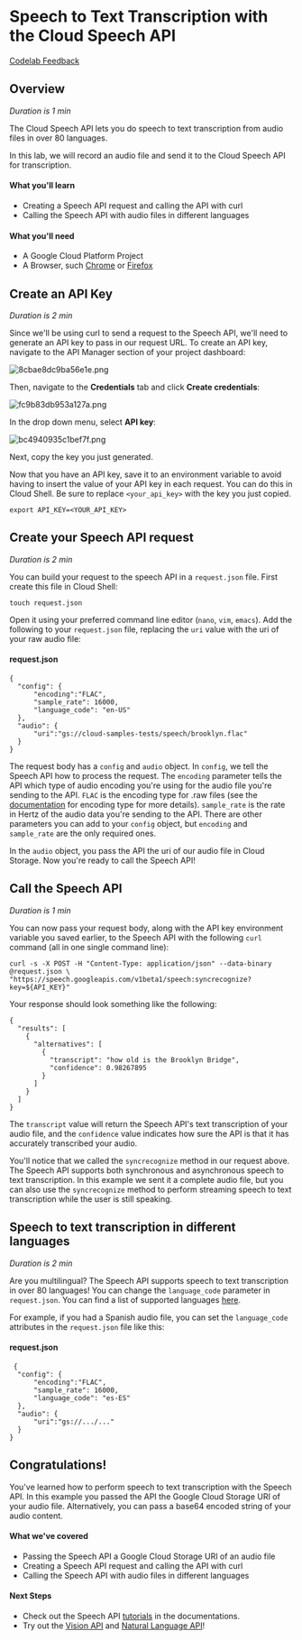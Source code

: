 # Speech to Text Transcription with the Cloud Speech API

[Codelab Feedback](https://github.com/googlecodelabs/feedback/issues/new?title=[cloud-speech-intro]:&labels[]=content-platform&labels[]=cloud)


## Overview

*Duration is 1 min*


The Cloud Speech API lets you do speech to text transcription from audio files in over 80 languages.

In this lab, we will record an audio file and send it to the Cloud Speech API for transcription.

#### What you'll learn

* Creating a Speech API request and calling the API with curl
* Calling the Speech API with audio files in different languages

#### What you'll need

* A Google Cloud Platform Project
* A Browser, such  [Chrome](https://www.google.com/chrome/browser/desktop/) or  [Firefox](https://www.mozilla.org/firefox/)


## Create an API Key

*Duration is 2 min*


Since we'll be using curl to send a request to the Speech API, we'll need to generate an API key to pass in our request URL. To create an API key, navigate to the API Manager section of your project dashboard:

![8cbae8dc9ba56e1e.png](img/8cbae8dc9ba56e1e.png)

Then, navigate to the __Credentials__ tab and click __Create credentials__:

![fc9b83db953a127a.png](img/fc9b83db953a127a.png)

In the drop down menu, select __API key__:

![bc4940935c1bef7f.png](img/bc4940935c1bef7f.png)

Next, copy the key you just generated.

Now that you have an API key, save it to an environment variable to avoid having to insert the value of your API key in each request. You can do this in Cloud Shell. Be sure to replace `<your_api_key>` with the key you just copied.

```
export API_KEY=<YOUR_API_KEY>
```


## Create your Speech API request

*Duration is 2 min*


You can build your request to the speech API in a `request.json` file. First create this file in Cloud Shell:

```
touch request.json
```

Open it using your preferred command line editor (`nano`, `vim`, `emacs`). Add the following to your `request.json` file, replacing the `uri` value with the uri of your raw audio file:

#### __request.json__

```
{
  "config": {
      "encoding":"FLAC",
      "sample_rate": 16000,
      "language_code": "en-US"
  },
  "audio": {
      "uri":"gs://cloud-samples-tests/speech/brooklyn.flac"
  }
}
```

The request body has a `config` and `audio` object. In `config`, we tell the Speech API how to process the request. The `encoding` parameter tells the API which type of audio encoding you're using for the audio file you're sending to the API. `FLAC` is the encoding type for .raw files (see the  [documentation](https://cloud.google.com/speech/reference/rest/v1/speech/recognize#audioencoding) for encoding type for more details). `sample_rate` is the rate in Hertz of the audio data you're sending to the API. There are other parameters you can add to your `config` object, but `encoding` and `sample_rate` are the only required ones.

In the `audio` object, you pass the API the uri of our audio file in Cloud Storage. Now you're ready to call the Speech API!


## Call the Speech API

*Duration is 1 min*


You can now pass your request body, along with the API key environment variable you saved earlier, to the Speech API with the following `curl` command (all in one single command line):

```
curl -s -X POST -H "Content-Type: application/json" --data-binary @request.json \
"https://speech.googleapis.com/v1beta1/speech:syncrecognize?key=${API_KEY}"
```

Your response should look something like the following:

```
{
  "results": [
    {
      "alternatives": [
        {
          "transcript": "how old is the Brooklyn Bridge",
          "confidence": 0.98267895
        }
      ]
    }
  ]
}
```

The `transcript` value will return the Speech API's text transcription of your audio file, and the `confidence` value indicates how sure the API is that it has accurately transcribed your audio.

You'll notice that we called the `syncrecognize` method in our request above. The Speech API supports both synchronous and asynchronous speech to text transcription. In this example we sent it a complete audio file, but you can also use the `syncrecognize` method to perform streaming speech to text transcription while the user is still speaking.


## Speech to text transcription in different languages

*Duration is 2 min*


Are you multilingual? The Speech API supports speech to text transcription in over 80 languages! You can change the `language_code` parameter in `request.json`. You can find a list of supported languages  [here](https://cloud.google.com/speech/docs/languages).

For example, if you had a Spanish audio file, you can set the `language_code` attributes in the `request.json` file like this:

#### __request.json__

```
 {
  "config": {
      "encoding":"FLAC",
      "sample_rate": 16000,
      "language_code": "es-ES"
  },
  "audio": {
      "uri":"gs://.../..."
  }
}
```


## Congratulations!




You've learned how to perform speech to text transcription with the Speech API. In this example you passed the API the Google Cloud Storage URI of your audio file. Alternatively, you can pass a base64 encoded string of your audio content.

#### __What we've covered__

* Passing the Speech API a Google Cloud Storage URI of an audio file
* Creating a Speech API request and calling the API with curl
* Calling the Speech API with audio files in different languages

#### Next Steps

* Check out the Speech API  [tutorials](https://cloud.google.com/speech/docs/tutorials) in the documentations.
* Try out the  [Vision API](https://cloud.google.com/vision/) and  [Natural Language API](https://cloud.google.com/natural-language/)!


